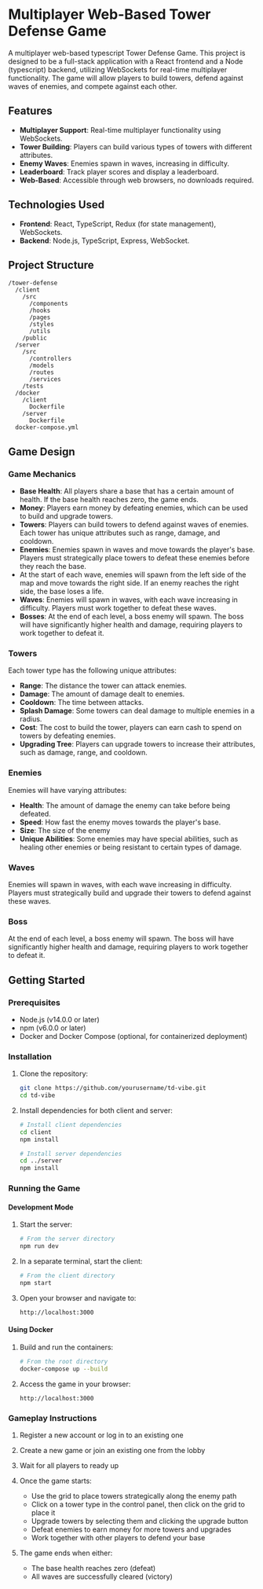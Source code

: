 # Multiplayer Web-Based Tower Defense Game

A multiplayer web-based typescript Tower Defense Game.
This project is designed to be a full-stack application with a React frontend and a Node (typescript) backend, utilizing WebSockets for real-time multiplayer functionality. The game will allow players to build towers, defend against waves of enemies, and compete against each other.

## Features

- **Multiplayer Support**: Real-time multiplayer functionality using WebSockets.
- **Tower Building**: Players can build various types of towers with different attributes.
- **Enemy Waves**: Enemies spawn in waves, increasing in difficulty.
- **Leaderboard**: Track player scores and display a leaderboard.
- **Web-Based**: Accessible through web browsers, no downloads required.

## Technologies Used

- **Frontend**: React, TypeScript, Redux (for state management), WebSockets.
- **Backend**: Node.js, TypeScript, Express, WebSocket.

## Project Structure

```
/tower-defense
  /client
    /src
      /components
      /hooks
      /pages
      /styles
      /utils
    /public
  /server
    /src
      /controllers
      /models
      /routes
      /services
    /tests
  /docker
    /client
      Dockerfile
    /server
      Dockerfile
  docker-compose.yml
```

## Game Design

### Game Mechanics

- **Base Health**: All players share a base that has a certain amount of health. If the base health reaches zero, the game ends.
- **Money**: Players earn money by defeating enemies, which can be used to build and upgrade towers.
- **Towers**: Players can build towers to defend against waves of enemies. Each tower has unique attributes such as range, damage, and cooldown.
- **Enemies**: Enemies spawn in waves and move towards the player's base. Players must strategically place towers to defeat these enemies before they reach the base.
- At the start of each wave, enemies will spawn from the left side of the map and move towards the right side. If an enemy reaches the right side, the base loses a life.
- **Waves**: Enemies will spawn in waves, with each wave increasing in difficulty. Players must work together to defeat these waves.
- **Bosses**: At the end of each level, a boss enemy will spawn. The boss will have significantly higher health and damage, requiring players to work together to defeat it.

### Towers

Each tower type has the following unique attributes:

- **Range**: The distance the tower can attack enemies.
- **Damage**: The amount of damage dealt to enemies.
- **Cooldown**: The time between attacks.
- **Splash Damage**: Some towers can deal damage to multiple enemies in a radius.
- **Cost**: The cost to build the tower, players can earn cash to spend on towers by defeating enemies.
- **Upgrading Tree**: Players can upgrade towers to increase their attributes, such as damage, range, and cooldown.

### Enemies

Enemies will have varying attributes:

- **Health**: The amount of damage the enemy can take before being defeated.
- **Speed**: How fast the enemy moves towards the player's base.
- **Size**: The size of the enemy
- **Unique Abilities**: Some enemies may have special abilities, such as healing other enemies or being resistant to certain types of damage.

### Waves

Enemies will spawn in waves, with each wave increasing in difficulty. Players must strategically build and upgrade their towers to defend against these waves.

### Boss

At the end of each level, a boss enemy will spawn. The boss will have significantly higher health and damage, requiring players to work together to defeat it.

## Getting Started

### Prerequisites

- Node.js (v14.0.0 or later)
- npm (v6.0.0 or later)
- Docker and Docker Compose (optional, for containerized deployment)

### Installation

1. Clone the repository:

   ```bash
   git clone https://github.com/yourusername/td-vibe.git
   cd td-vibe
   ```

2. Install dependencies for both client and server:

   ```bash
   # Install client dependencies
   cd client
   npm install

   # Install server dependencies
   cd ../server
   npm install
   ```

### Running the Game

#### Development Mode

1. Start the server:

   ```bash
   # From the server directory
   npm run dev
   ```

2. In a separate terminal, start the client:

   ```bash
   # From the client directory
   npm start
   ```

3. Open your browser and navigate to:
   ```
   http://localhost:3000
   ```

#### Using Docker

1. Build and run the containers:

   ```bash
   # From the root directory
   docker-compose up --build
   ```

2. Access the game in your browser:
   ```
   http://localhost:3000
   ```

### Gameplay Instructions

1. Register a new account or log in to an existing one
2. Create a new game or join an existing one from the lobby
3. Wait for all players to ready up
4. Once the game starts:

   - Use the grid to place towers strategically along the enemy path
   - Click on a tower type in the control panel, then click on the grid to place it
   - Upgrade towers by selecting them and clicking the upgrade button
   - Defeat enemies to earn money for more towers and upgrades
   - Work together with other players to defend your base

5. The game ends when either:
   - The base health reaches zero (defeat)
   - All waves are successfully cleared (victory)
